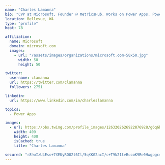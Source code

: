 ```yaml
---
name: "Charles Lamanna"
bio: "CVP at Microsoft, Founder @ MetricsHub. Works on Power Apps, Power Automate, Power Virtual Agent, Common Data Service and Dynamics 365."
location: Bellevue, WA
type: "profile"
heat: 78

affiliation:
  name: Microsoft
  domain: microsoft.com
  images:
    - url: "/assets/images/organizations/microsoft.com-50x50.jpg"
      width: 50
      height: 50

twitter:
  username: clamanna
  url: https://twitter.com/clamanna
  followers: 2751

linkedin:
  url: https://www.linkedin.com/in/charleslamanna

topics:
  - Power Apps

images:
  - url: https://pbs.twimg.com/profile_images/1263202626922876928/g6qGbHZ-_400x400.jpg
    width: 400
    height: 400
    isCached: true
    title: "Charles Lamanna"

secured: "r8hwIzU4Eso+7XEUyRO0Zt6Il/5qXKG2acI/c+T9k21tvBucoK9Re0Hwgpgc4s3znay7g/O/0Ysbrp2n4QyQX3UpOiPjZ8MAX41qw0us2aI4EUWhj4F/IRQDmbNFUw7Nynn+3XGJ+/SgdZXWByIU9PHtoOBbFpAsdtN4Z/M1twB2e1yHEFWbx1lQxaTCYEUALuIZCLz2Be5W74Lo0+VcwldhHYu9wyi0XJwvdRzXzQy41e9y/zuTPijdJPewl2DsTU+/9DkU0yMxY4yQ0QY8HOLCLyC6fL5HQadwuDMV5I0ViRtYXykZWpXbUS0h9PeJT6AnZuxsZajh2SRBdUqLbkjuY1axFAXxCoa46jIBRgItp7YCXNYJLgkH9Nbwf+qU/L9vhSqn8LST3N6iCaki8dXEXygkDBK+9cuHcfHm1Sw=;ti9hK07JPsncwaxaR2Of8g=="
---
```


